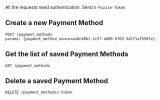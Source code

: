 All the requests need authentication. Send `X-Fuzzie-Token`

Create a new Payment Method
---------------------------

```
POST /payment_methods
params: {payment_method_nonce=aa9c4061-2c57-4d08-9f03-3d171af5587e}
```

Get the list of saved Payment Methods
-------------------------------------

```
GET /payment_methods 
```

Delete a saved Payment Method
-----------------------------

```
DELETE /payment_methods/:token
```
